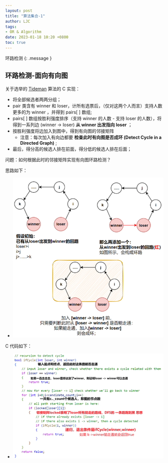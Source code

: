 ```yaml
---
layout: post
title: "算法集合-1"
author: LJC
tags:
- OR & Algorithm
date: 2023-01-18 10:20 +0800
toc: true
---
```


环路检测
{: .message }

## 环路检测-面向有向图

关于选举的 [Tideman](https://cs50.harvard.edu/x/2022/psets/3/tideman/) 算法的 C 实现：
- 将全部候选者两两分组；
- pair 类含有 winner 和 loser，计所有选票后，（仅对这两个人而言）支持人数更多的为 winner ，并得到 pairs[ ] 数组;
-  pairs[ ] 数组按胜利强度排序（支持 winner 的人数 - 支持 loser 的人数），将得到一系列边 (winner -> loser) **从 winner 出发指向 loser** ；
- 按胜利强度将边加入到图中，得到有向图的邻接矩阵
    - 注意：每次加入有向边都要 **检查此时有向图是否成环 (Detect Cycle in a Directed Graph)** ;
- 最后，得分高的候选人排在前面，得分低的候选人排在后面；

问题：如何根据此时的邻接矩阵实现有向图环路检测？

思路如下：

- ![cs50-1.png](/images/cs50-1.png "有向图环路检测")

C 代码如下：

- ![cs50-2.png](/images/cs50-2.png "有向图环路检测-代码")
